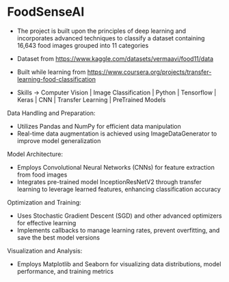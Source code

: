 # FoodSenseAI

- The project is built upon the principles of deep learning and incorporates advanced techniques to classify a dataset containing 16,643 food images grouped into 11 categories

- Dataset from https://www.kaggle.com/datasets/vermaavi/food11/data
- Built while learning from https://www.coursera.org/projects/transfer-learning-food-classification

- Skills -> Computer Vision | Image Classification | Python | Tensorflow | Keras | CNN | Transfer Learning | PreTrained Models

Data Handling and Preparation:
* Utilizes Pandas and NumPy for efficient data manipulation
* Real-time data augmentation is achieved using ImageDataGenerator to improve model generalization

Model Architecture:
* Employs Convolutional Neural Networks (CNNs) for feature extraction from food images
* Integrates pre-trained model InceptionResNetV2 through transfer learning to leverage learned features, enhancing classification accuracy

Optimization and Training:
* Uses Stochastic Gradient Descent (SGD) and other advanced optimizers for effective learning
* Implements callbacks to manage learning rates, prevent overfitting, and save the best model versions

Visualization and Analysis:
* Employs Matplotlib and Seaborn for visualizing data distributions, model performance, and training metrics
